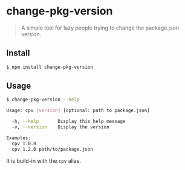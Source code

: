 # change-pkg-version

> A simple tool for lazy people trying to change the package.json version.

## Install

```bash
$ npm install change-pkg-version
```

## Usage

```bash
$ change-pkg-version --help

Usage: cpv [version] [optional: path to package.json]

  -h, --help       Display this help message
  -v, --version    Display the version

Examples:
  cpv 1.0.0
  cpv 1.2.0 path/to/package.json
```

It is build-in with the `cpv` alias.
